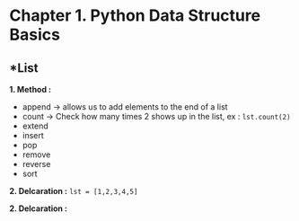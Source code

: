 # Chapter **1.**  Python Data Structure Basics

## ***List**

**1. Method :**
 * append -> allows us to add elements to the end of a list
 * count  -> Check how many times 2 shows up in the list, ex : `lst.count(2)`
 * extend
 * insert
 * pop
 * remove
 * reverse
 * sort
 
**2. Delcaration :** `lst = [1,2,3,4,5]`

**2. Delcaration :**
